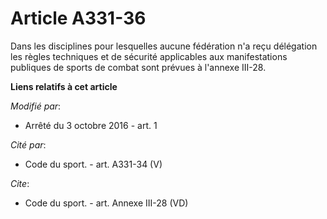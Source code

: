 # Article A331-36

Dans les disciplines pour lesquelles aucune fédération n'a reçu délégation les règles techniques et de sécurité applicables
aux manifestations publiques de sports de combat sont prévues à l'annexe III-28.

**Liens relatifs à cet article**

_Modifié par_:

  - Arrêté du 3 octobre 2016 - art. 1

_Cité par_:

  - Code du sport. - art. A331-34 (V)

_Cite_:

  - Code du sport. - art. Annexe III-28 (VD)
